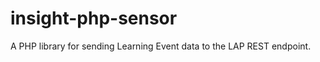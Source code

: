 insight-php-sensor
===========

A PHP library for sending Learning Event data to the LAP REST endpoint.

